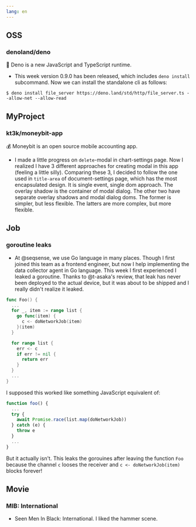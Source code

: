 ```yaml
---
lang: en
---
```


## OSS

### denoland/deno

🦕 Deno is a new JavaScript and TypeScript runtime.

- This week version 0.9.0 has been released, which includes `deno install`
  subcommand. Now we can install the standalone cli as follows:

```console
$ deno install file_server https://deno.land/std/http/file_server.ts --allow-net --allow-read
```

## MyProject

### kt3k/moneybit-app

💰 Moneybit is an open source mobile accounting app.

- I made a little progress on `delete`-modal in chart-settings page. Now I
  realized I have 3 different approaches for creating modal in this app (feeling
  a little silly). Comparing these 3, I decided to follow the one used in
  `title-area` of document-settings page, which has the most encapsulated
  design. It is single event, single dom approach. The overlay shadow is the
  container of modal dialog. The other two have separate overlay shadows and
  modal dialog doms. The former is simpler, but less flexible. The latters are
  more complex, but more flexible.

## Job

### goroutine leaks

- At @seqsense, we use Go language in many places. Though I first joined this
  team as a frontend engineer, but now I help implementing the data collector
  agent in Go language. This week I first experienced I leaked a goroutine.
  Thanks to @t-asaka's review, that leak has never been deployed to the actual
  device, but it was about to be shipped and I really didn't realize it leaked.

```go
func Foo() {
  ...
  for _, item := range list {
    go func(item) {
      c <- doNetworkJob(item)
    }(item)
  }

  for range list {
    err <- c
    if err != nil {
      return err
    }
  }
  ...
}
```

I supposed this worked like something JavaScript equivalent of:

```js
function foo() {
  ...
  try {
    await Promise.race(list.map(doNetworkJob))
  } catch (e) {
    throw e
  }
  ...
}
```

But it actually isn't. This leaks the gorouines after leaving the function `Foo`
because the channel `c` looses the receiver and `c <- doNetworkJob(item)` blocks
forever!

## Movie

### MIB: International

- Seen Men In Black: International. I liked the hammer scene.
